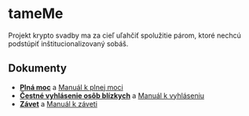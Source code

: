# tameMe

Projekt krypto svadby ma za cieľ uľahčiť spolužitie párom, ktoré nechcú podstúpiť inštitucionalizovaný sobáš.

## Dokumenty

- [**Plná moc**](https://paralelnapolis.github.io/tameMe/sk/plna-moc/contract) a [Manuál k plnej moci](https://paralelnapolis.github.io/tameMe/sk/plna-moc/manual)
- [**Čestné vyhlásenie osôb blízkych**](https://paralelnapolis.github.io/tameMe/sk/osoba-blizka/contract) a [Manuál k vyhláseniu](https://paralelnapolis.github.io/tameMe/sk/osoba-blizka/manual)
- [**Závet**](https://paralelnapolis.github.io/tameMe/sk/zavet/contract) a [Manuál k záveti](https://paralelnapolis.github.io/tameMe/sk/zavet/manual)
